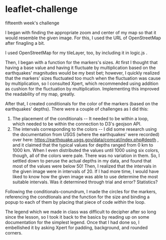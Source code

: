 # leaflet-challenge
fifteenth week's challenge

I began with finding the appropriate zoom and center of my map so that it would resemble the given image. For this, I used the URL of OpenStreetMap after finagling a bit.

I used OpenStreetMap for my tileLayer, too, by including it in logic.js .

Then, I began with a function for the markers's sizes. At first I thought that having a base value and having it fluctuate by multiplication based on the earthquakes' magnitudes would be my best bet; however, I quickly realized that the markers' sizes fluctuated too much when the fluctuation was cause by multiplication, so I consulted Xpert, which recommended using addition as cushion for the fluctuation by multiplication. Implementing this improved the readability of my map, greatly.

After that, I created conditionals for the color of the markers (based on the earthquakes' depths). There were a couple of challenges as I did this:
1. The placement of the conditionals -- It needed to be within a loop, which needed to be within the connection to D3's geojson API.
2. The intervals corresponding to the colors -- I did some research using the documentation from USGS (where the earthquakes' were recorded) over here: https://earthquake.usgs.gov/data/comcat/index.php#depth , and it claimed that the typical values for depths ranged from 0 km to 1000 km. When I even distributed the values until 1000 using six colors, though, all of the colors were pale. There was no variation in them. So, I settled down to peruse the actual depths in my data, and found that most of the values were below 50! Then, I realized that the intervals in the given image were in intervals of 20. If I had more time, I would have liked to know how the given image was able to use determine the most suitable intervals. Was it determined through trial and error? Statistics?

Following the conditionals-conundrum, I made the circles for the markers, referencing the condtionals and the function for the size and binding a popup to each of them by placing that piece of code <em>within</em> the loop.

The legend which we made in class was difficult to decipher after so long since the lesson, so I took it back to the basics by reading up on some documentation for the simplest legend. Once that I had done so, I embellished it by asking Xpert for padding, background, and rounded corners.
